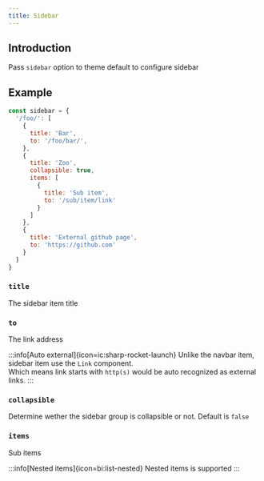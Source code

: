```yaml
---
title: Sidebar
---
```


## Introduction

Pass `sidebar` option to theme default to configure sidebar

## Example

```js
const sidebar = {
  '/foo/': [
    {
      title: 'Bar',
      to: '/foo/bar/',
    },
    {
      title: 'Zoo',
      collapsible: true,
      items: [
        {
          title: 'Sub item',
          to: '/sub/item/link'
        }
      ]
    },
    {
      title: 'External github page',
      to: 'https://github.com'
    }
  ]
}
```

### `title`

The sidebar item title

### `to`

The link address

:::info[Auto external]{icon=ic:sharp-rocket-launch}
Unlike the navbar item, sidebar item use the `Link` component.  
Which means link starts with `http(s)` would be auto recognized as external links.
:::

### `collapsible`

Determine wether the sidebar group is collapsible or not. Default is `false`

### `items`

Sub items

:::info[Nested items]{icon=bi:list-nested}
Nested items is supported
:::